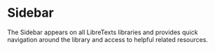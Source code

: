 # Sidebar

The Sidebar appears on all LibreTexts libraries and provides quick navigation around the library and access to helpful related resources.